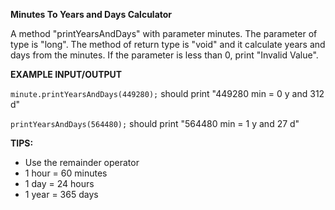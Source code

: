**Minutes To Years and Days Calculator**

A method "printYearsAndDays" with parameter minutes. The parameter of type is "long".
The method of return type is "void" and it calculate years and days from the minutes. If the parameter is less than 0, print "Invalid Value".

**EXAMPLE INPUT/OUTPUT**

 `minute.printYearsAndDays(449280);` should print "449280 min = 0 y and 312 d"
  
 `printYearsAndDays(564480);` should print "564480 min = 1 y and 27 d"
 
**TIPS:**

-   Use the remainder operator
-   1 hour = 60 minutes
-   1 day = 24 hours
-   1 year = 365 days

